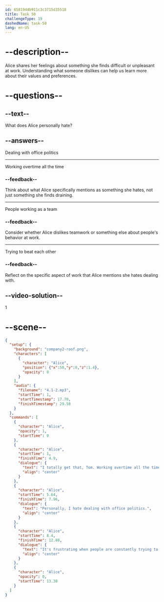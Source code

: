 ```yaml
---
id: 6581944b911c3c3715d35518
title: Task 50
challengeType: 19
dashedName: task-50
lang: en-US
---
```


<!-- (Audio) Alice: I totally get that, Tom. Working overtime all the time can be draining. Personally, I hate dealing with office politics. It's frustrating when people are constantly trying to beat each other instead of working together as a team. -->

# --description--

Alice shares her feelings about something she finds difficult or unpleasant at work. Understanding what someone dislikes can help us learn more about their values and preferences.

# --questions--

## --text--

What does Alice personally hate?

## --answers--

Dealing with office politics

---

Working overtime all the time

### --feedback--

Think about what Alice specifically mentions as something she hates, not just something she finds draining.

---

People working as a team

### --feedback--

Consider whether Alice dislikes teamwork or something else about people's behavior at work.

---

Trying to beat each other

### --feedback--

Reflect on the specific aspect of work that Alice mentions she hates dealing with.

## --video-solution--

1

# --scene--

```json
{
  "setup": {
    "background": "company2-roof.png",
    "characters": [
      {
        "character": "Alice",
        "position": {"x":50,"y":0,"z":1.4},
        "opacity": 0
      }
    ],
    "audio": {
      "filename": "4.1-2.mp3",
      "startTime": 1,
      "startTimestamp": 17.70,
      "finishTimestamp": 29.58
    }
  },
  "commands": [
    {
      "character": "Alice",
      "opacity": 1,
      "startTime": 0
    },
    {
      "character": "Alice",
      "startTime": 1,
      "finishTime": 4.9,
      "dialogue": {
        "text": "I totally get that, Tom. Working overtime all the time can be draining.",
        "align": "center"
      }
    },
    {
      "character": "Alice",
      "startTime": 5.64,
      "finishTime": 7.96,
      "dialogue": {
        "text": "Personally, I hate dealing with office politics.",
        "align": "center"
      }
    },
    {
      "character": "Alice",
      "startTime": 8.4,
      "finishTime": 12.88,
      "dialogue": {
        "text": "It's frustrating when people are constantly trying to beat each other instead of working together as a team.",
        "align": "center"
      }
    },
    {
      "character": "Alice",
      "opacity": 0,
      "startTime": 13.38
    }
  ]
}
```
